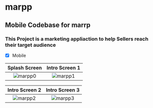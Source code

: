 # marpp

## Mobile Codebase for marrp

### This Project is a marketing appliaction to help Sellers reach their target audience


- [x] Mobile




Splash Screen         |  Intro Screen 1
:-------------------------:|:-------------------------:
![marpp0](https://user-images.githubusercontent.com/61213263/166169347-373671c0-5701-43c4-a155-12b9695a0427.png)  |  ![marpp1](https://user-images.githubusercontent.com/61213263/166169435-746f5058-2fea-498f-8ad7-9ed5a041ddb6.png)




Intro Screen 2        |    Intro Screen 3
:-------------------------:|:-------------------------:
![marpp2](https://user-images.githubusercontent.com/61213263/166169549-2c576ae3-68a9-4c21-897d-f7187246d7c5.png)  | ![marpp3](https://user-images.githubusercontent.com/61213263/166169555-772ad6f2-e8be-4761-82b1-8d78b458ec6d.png)
